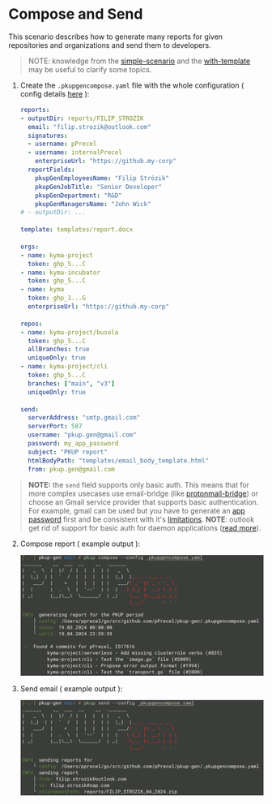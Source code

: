 # Compose and Send

This scenario describes how to generate many reports for given repositories and organizations and send them to developers.

> NOTE: knowledge from the [simple-scenario](../simple-flow/README.md) and the [with-template](../with-template/README.md) may be useful to clarify some topics.

1. Create the `.pkupgencompose.yaml` file with the whole configuration ( config details [here](../../pkg/config/config.go) ):

    ```yaml
    reports:
    - outputDir: reports/FILIP_STROZIK
      email: "filip.strozik@outlook.com"
      signatures:
      - username: pPrecel
      - username: internalPrecel
        enterpriseUrl: "https://github.my-corp"
      reportFields:
        pkupGenEmployeesName: "Filip Strózik"
        pkupGenJobTitle: "Senior Developer"
        pkupGenDepartment: "R&D"
        pkupGenManagersName: "John Wick"
    # - outputDir: ...
    
    template: templates/report.docx

    orgs:
    - name: kyma-project
      token: ghp_5...C
    - name: kyma-incubator
      token: ghp_5...C
    - name: kyma
      token: ghp_1...G
      enterpriseUrl: "https://github.my-corp"
    
    repos:
    - name: kyma-project/busola
      token: ghp_5...C
      allBranches: true
      uniqueOnly: true
    - name: kyma-project/cli
      token: ghp_5...C
      branches: ["main", "v3"]
      uniqueOnly: true
    
    send:
      serverAddress: "smtp.gmail.com"
      serverPort: 587
      username: "pkup.gen@gmail.com"
      password: my_app_password
      subject: "PKUP report"
      htmlBodyPath: "templates/email_body_template.html"
      from: pkup.gen@gmail.com
    ```

  > **NOTE:** the `send` field supports only basic auth. This means that for more complex usecases use email-bridge (like [protonmail-bridge](https://proton.me/mail/bridge)) or choose an Gmail service provider that supports basic authentication. For example, gmail can be used but you have to generate an [app password](https://support.google.com/accounts/answer/185833?hl=en) first and be consistent with it's [limitations](https://support.google.com/a/answer/166852?hl=en).
  > **NOTE**: outlook get rid of support for basic auth for daemon applications ([read more](https://answers.microsoft.com/en-us/outlook_com/forum/all/getting-an-auth-error-i-need-help/b26708fd-14a9-41d5-902d-13a986e9c77c)).

2. Compose report ( example output ):

    ![1](../../assets/screenshot-compose-and-send-1.png)

3. Send email ( example output ):

    ![2](../../assets/screenshot-compose-and-send-2.png)
